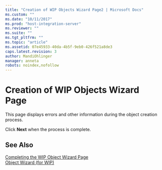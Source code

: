```yaml
---
title: "Creation of WIP Objects Wizard Page2 | Microsoft Docs"
ms.custom: ""
ms.date: "10/11/2017"
ms.prod: "host-integration-server"
ms.reviewer: ""
ms.suite: ""
ms.tgt_pltfrm: ""
ms.topic: "article"
ms.assetid: 07e45933-40da-4b5f-9eb0-426f521a8de3
caps.latest.revision: 3
author: MandiOhlinger
manager: anneta
robots: noindex,nofollow
---
```

# Creation of WIP Objects Wizard Page
This page displays errors and other information during the object creation process.  
  
 Click **Next** when the process is complete.  
  
## See Also  
 [Completing the WIP Object Wizard Page](../core/completing-the-wip-object-wizard-page.md)   
 [Object Wizard (for WIP)](../core/object-wizard-for-wip.md)